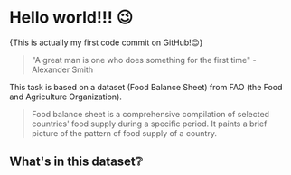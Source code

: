 # Hello world!!! 😉
{This is actually my first code commit on GitHub!😊}
> "A great man is one who does something for the first time" - Alexander Smith

This task is based on a dataset (Food Balance Sheet) from FAO (the Food and Agriculture Organization).
> Food balance sheet is a comprehensive compilation of selected countries' food supply during a specific period. It paints a brief picture of the pattern of food supply of a country.

## What's in this dataset❔

